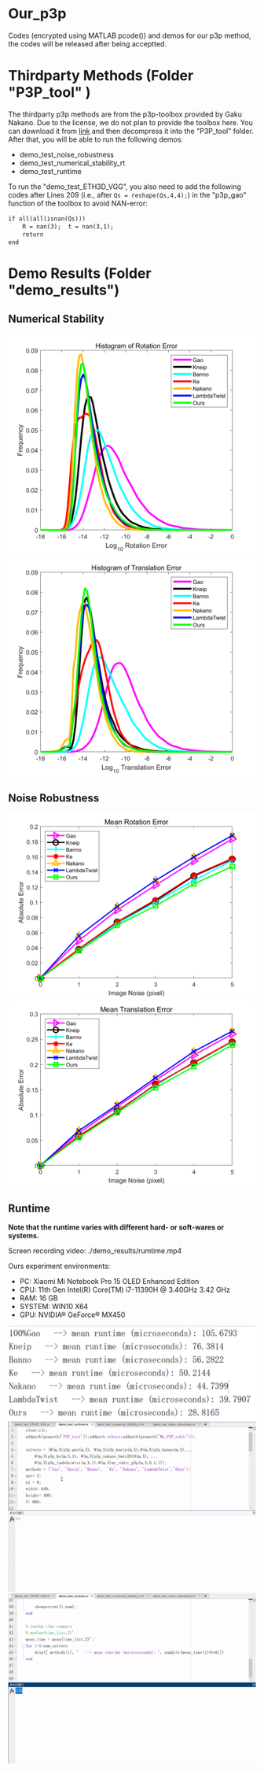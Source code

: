 
# Our_p3p
Codes (encrypted using MATLAB pcode()) and demos for our p3p method, the codes will be released after being acceptted.

# Thirdparty Methods (Folder "P3P_tool" )
The thirdparty p3p methods are from the p3p-toolbox provided by Gaku Nakano. Due to the license, we do not plan to provide the toolbox here.  You can download it from [link](https://github.com/g9nkn/p3p_problem) and then decompress it into the "P3P_tool" folder. After that, you will be able to run the following demos:
 - demo_test_noise_robustness
 - demo_test_numerical_stability_rt
 - demo_test_runtime

To run the "demo_test_ETH3D_VGG", you also need to add the following codes after Lines 209 (i.e., after `Qs = reshape(Qs,4,4);`) in the "p3p_gao" function of the toolbox to avoid NAN-error:

    if all(all(isnan(Qs)))
        R = nan(3);  t = nan(3,1);
        return
    end


# Demo Results (Folder "demo_results")
## Numerical Stability
![ns-R](https://github.com/Johnnyzyzy/our_p3p/blob/main/demo_results/ns-R.png)
![ns-t](https://github.com/Johnnyzyzy/our_p3p/blob/main/demo_results/ns-t.png)

## Noise Robustness
![noise-robustness-R](https://github.com/Johnnyzyzy/our_p3p/blob/main/demo_results/nr-R.png)
![noise-robustness-t](https://github.com/Johnnyzyzy/our_p3p/blob/main/demo_results/nr-t.png)

## Runtime
**Note that the runtime varies with different hard- or soft-wares or systems.**

Screen recording video: ./demo_results/rumtime.mp4

Ours experiment environments:
 - PC: Xiaomi Mi Notebook Pro 15 OLED Enhanced Edition
 - CPU: 11th Gen Intel(R) Core(TM) i7-11390H @ 3.40GHz   3.42 GHz
 - RAM: 16 GB
 - SYSTEM: WIN10 X64
 - GPU: NVIDIA®  GeForce®  MX450

![runtime](https://github.com/Johnnyzyzy/our_p3p/blob/main/demo_results/runtime.png)
![runtime-gif1](https://github.com/Johnnyzyzy/our_p3p/blob/main/demo_results/runtime1.gif)
![runtime-gif2](https://github.com/Johnnyzyzy/our_p3p/blob/main/demo_results/runtime2.gif)
